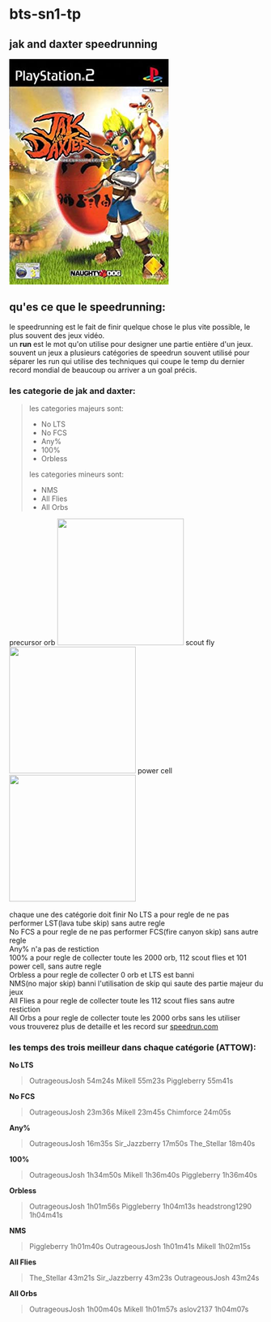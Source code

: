 # bts-sn1-tp

## jak and daxter speedrunning

![jak cover](jak1_cover.jpg)

## qu'es ce que le speedrunning:
le speedrunning est le fait de finir quelque chose le plus vite possible, le plus souvent des jeux vidéo.  
un **run** est le mot qu'on utilise pour designer une partie entière d'un jeux.  
souvent un jeux a plusieurs catégories de speedrun souvent utilisé pour séparer les run qui utilise des techniques qui
coupe le temp du dernier record mondial de beaucoup ou arriver a un goal précis.

### les categorie de jak and daxter:
> les categories majeurs sont:  
> - No LTS  
> - No FCS  
> - Any%  
> - 100%  
> - Orbless
> 
> les categories mineurs sont:
> - NMS
> - All Flies
> - All Orbs  

precursor orb <img src="https://github.com/nitrochloric/nitrochloric.github.io/blob/main/Precursor_orb.png" width="250" height="250"> scout fly <img src="https://github.com/nitrochloric/nitrochloric.github.io/blob/main/scout_flies3.png" width="250" height="250"> power cell <img src="https://github.com/nitrochloric/nitrochloric.github.io/blob/main/Power_cell_render.png" width="250" height="250">

chaque une des catégorie doit finir
No LTS a pour regle de ne pas performer LST(lava tube skip) sans autre regle  
No FCS a pour regle de ne pas performer FCS(fire canyon skip) sans autre regle  
Any% n'a pas de restiction  
100% a pour regle de collecter toute les 2000 orb, 112 scout flies et 101 power cell, sans autre regle  
Orbless a pour regle de collecter 0 orb et LTS est banni  
NMS(no major skip) banni l'utilisation de skip qui saute des partie majeur du jeux  
All Flies a pour regle de collecter toute les 112 scout flies sans autre restiction  
All Orbs a pour regle de collecter toute les 2000 orbs sans les utiliser  
vous trouverez plus de detaille et les record sur [speedrun.com](https://www.speedrun.com/jak1)

### les temps des trois meilleur dans chaque catégorie (ATTOW):

**No LTS**
> OutrageousJosh  54m24s
> Mikell          55m23s
> Piggleberry     55m41s

**No FCS**
> OutrageousJosh  23m36s
> Mikell          23m45s
> Chimforce       24m05s

**Any%**
> OutrageousJosh  16m35s
> Sir_Jazzberry   17m50s
> The_Stellar     18m40s

**100%**
> OutrageousJosh  1h34m50s
> Mikell          1h36m40s
> Piggleberry     1h36m40s

**Orbless**
> OutrageousJosh  1h01m56s
> Piggleberry     1h04m13s
> headstrong1290  1h04m41s

**NMS**
> Piggleberry     1h01m40s
> OutrageousJosh  1h01m41s
> Mikell          1h02m15s

**All Flies**
> The_Stellar     43m21s
> Sir_Jazzberry   43m23s
> OutrageousJosh  43m24s

**All Orbs**
> OutrageousJosh  1h00m40s
> Mikell          1h01m57s
> aslov2137       1h04m07s
